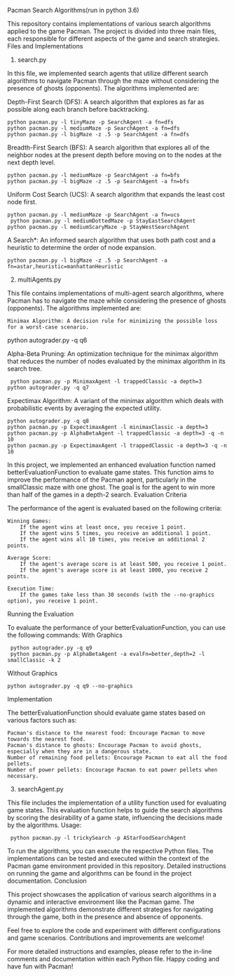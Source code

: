 Pacman Search Algorithms(run in python  3.6)



This repository contains implementations of various search algorithms applied to the game Pacman. The project is divided into three main files, each responsible for different aspects of the game and search strategies.
Files and Implementations
1. search.py

In this file, we implemented search agents that utilize different search algorithms to navigate Pacman through the maze without considering the presence of ghosts (opponents). The algorithms implemented are:

   Depth-First Search (DFS): A search algorithm that explores as far as possible along each branch before backtracking.

    python pacman.py -l tinyMaze -p SearchAgent -a fn=dfs
    python pacman.py -l mediumMaze -p SearchAgent -a fn=dfs
    python pacman.py -l bigMaze -z .5 -p SearchAgent -a fn=dfs

Breadth-First Search (BFS): A search algorithm that explores all of the neighbor nodes at the present depth before moving on to the nodes at the next depth level.

    python pacman.py -l mediumMaze -p SearchAgent -a fn=bfs
    python pacman.py -l bigMaze -z .5 -p SearchAgent -a fn=bfs

Uniform Cost Search (UCS): A search algorithm that expands the least cost node first.

    python pacman.py -l mediumMaze -p SearchAgent -a fn=ucs
     python pacman.py -l mediumDottedMaze -p StayEastSearchAgent
    python pacman.py -l mediumScaryMaze -p StayWestSearchAgent

A Search*: An informed search algorithm that uses both path cost and a heuristic to determine the order of node expansion.


    python pacman.py -l bigMaze -z .5 -p SearchAgent -a fn=astar,heuristic=manhattanHeuristic

2. multiAgents.py

This file contains implementations of multi-agent search algorithms, where Pacman has to navigate the maze while considering the presence of ghosts (opponents). The algorithms implemented are:

    Minimax Algorithm: A decision rule for minimizing the possible loss for a worst-case scenario.


python autograder.py -q q6

Alpha-Beta Pruning: An optimization technique for the minimax algorithm that reduces the number of nodes evaluated by the minimax algorithm in its search tree. 

     python pacman.py -p MinimaxAgent -l trappedClassic -a depth=3
    python autograder.py -q q7

Expectimax Algorithm: A variant of the minimax algorithm which deals with probabilistic events by averaging the expected utility.



    python autograder.py -q q8
    python pacman.py -p ExpectimaxAgent -l minimaxClassic -a depth=3
    python pacman.py -p AlphaBetaAgent -l trappedClassic -a depth=3 -q -n 10
    python pacman.py -p ExpectimaxAgent -l trappedClassic -a depth=3 -q -n 10

In this project, we implemented an enhanced evaluation function named betterEvaluationFunction to evaluate game states. This function aims to improve the performance of the Pacman agent, particularly in the smallClassic maze with one ghost. The goal is for the agent to win more than half of the games in a depth-2 search.
Evaluation Criteria

The performance of the agent is evaluated based on the following criteria:

    Winning Games:
        If the agent wins at least once, you receive 1 point.
        If the agent wins 5 times, you receive an additional 1 point.
        If the agent wins all 10 times, you receive an additional 2 points.

    Average Score:
        If the agent's average score is at least 500, you receive 1 point.
        If the agent's average score is at least 1000, you receive 2 points.

    Execution Time:
        If the games take less than 30 seconds (with the --no-graphics option), you receive 1 point.

Running the Evaluation

To evaluate the performance of your betterEvaluationFunction, you can use the following commands:
With Graphics

     python autograder.py -q q9 
     python pacman.py -p AlphaBetaAgent -a evalFn=better,depth=2 -l smallClassic -k 2


Without Graphics

	python autograder.py -q q9 --no-graphics


Implementation

The betterEvaluationFunction should evaluate game states based on various factors such as:

    Pacman's distance to the nearest food: Encourage Pacman to move towards the nearest food.
    Pacman's distance to ghosts: Encourage Pacman to avoid ghosts, especially when they are in a dangerous state.
    Number of remaining food pellets: Encourage Pacman to eat all the food pellets.
    Number of power pellets: Encourage Pacman to eat power pellets when necessary.

3. searchAgent.py

This file includes the implementation of a utility function used for evaluating game states. This evaluation function helps to guide the search algorithms by scoring the desirability of a game state, influencing the decisions made by the algorithms.
Usage:

  
	 python pacman.py -l trickySearch -p AStarFoodSearchAgent


To run the algorithms, you can execute the respective Python files. The implementations can be tested and executed within the context of the Pacman game environment provided in this repository. Detailed instructions on running the game and algorithms can be found in the project documentation.
Conclusion

This project showcases the application of various search algorithms in a dynamic and interactive environment like the Pacman game. The implemented algorithms demonstrate different strategies for navigating through the game, both in the presence and absence of opponents.

Feel free to explore the code and experiment with different configurations and game scenarios. Contributions and improvements are welcome!

For more detailed instructions and examples, please refer to the in-line comments and documentation within each Python file. Happy coding and have fun with Pacman!
